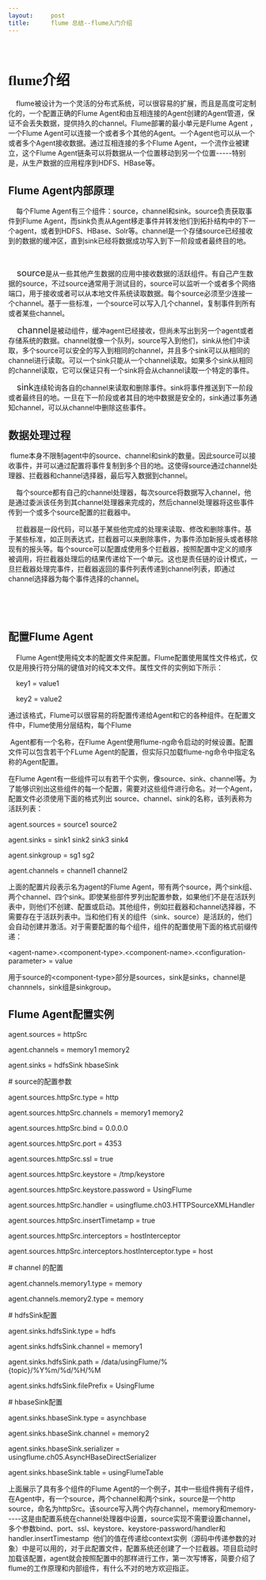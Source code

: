 ```yaml
---
layout:     post
title:      flume 总结--flume入门介绍
---
```

<div id="article_content" class="article_content clearfix csdn-tracking-statistics" data-pid="blog" data-mod="popu_307" data-dsm="post">
								            <link rel="stylesheet" href="https://csdnimg.cn/release/phoenix/template/css/ck_htmledit_views-f76675cdea.css">
						<div class="htmledit_views" id="content_views">
                <p>                                    <img src="https://img-blog.csdn.net/2018052810210016" alt=""></p><h1><span style="font-family:'Arial Black';">flume介绍</span></h1><p>    flume被设计为一个灵活的分布式系统，可以很容易的扩展，而且是高度可定制化的，一个配置正确的Flume Agent和由互相连接的Agent创建的Agent管道，保证不会丢失数据，提供持久的channel。Flume部署的最小单元是Flume Agent ，一个Flume Agent可以连接一个或者多个其他的Agent。一个Agent也可以从一个或者多个Agent接收数据。通过互相连接的多个Flume Agent，一个流作业被建立，这个Flume Agent链条可以将数据从一个位置移动到另一个位置-----特别是，从生产数据的应用程序到HDFS、HBase等。</p><h2>Flume Agent内部原理</h2><p>    每个Flume Agent有三个组件：source，channel和sink。source负责获取事件到Flume Agent，而sink负责从Agent移走事件并转发他们到拓扑结构中的下一个agent，或者到HDFS、HBase、Solr等。channel是一个存储source已经接收到的数据的缓冲区，直到sink已经将数据成功写入到下一阶段或者最终目的地。<br></p><p>            <img src="https://img-blog.csdn.net/20180528110936294" alt=""><br></p><p>   <span style="font-size:18px;"> source</span>是从一些其他产生数据的应用中接收数据的活跃组件。有自己产生数据的source，不过source通常用于测试目的，source可以监听一个或者多个网络端口，用于接收或者可以从本地文件系统读取数据。每个source必须至少连接一个channel。基于一些标准，一个source可以写入几个channel，复制事件到所有或者某些channel。</p><p>  <span style="font-size:18px;">  channel</span>是被动组件，缓冲agent已经接收，但尚未写出到另一个agent或者存储系统的数据。channel就像一个队列，source写入到他们，sink从他们中读取，多个source可以安全的写入到相同的channel，并且多个sink可以从相同的channel进行读取。可以一个sink只能从一个channel读取。如果多个sink从相同的channel读取，它可以保证只有一个sink将会从channel读取一个特定的事件。</p><p>   <span style="font-size:18px;"> sink</span>连续轮询各自的channel来读取和删除事件。sink将事件推送到下一阶段或者最终目的地。一旦在下一阶段或者其目的地中数据是安全的，sink通过事务通知channel，可以从channel中删除这些事件。</p><h2>数据处理过程   </h2><p> flume本身不限制agent中的source、channel和sink的数量。因此source可以接收事件，并可以通过配置将事件复制到多个目的地。这使得source通过channel处理器、拦截器和channel选择器，最后写入数据到channel。</p><p>    每个source都有自己的channel处理器，每次source将数据写入channel，他是通过委派该任务到其channel处理器来完成的，然后channel处理器将这些事件传到一个或多个source配置的拦截器中。<br></p><p>    拦截器是一段代码，可以基于某些他完成的处理来读取、修改和删除事件。基于某些标准，如正则表达式，拦截器可以来删除事件，为事件添加新报头或者移除现有的报头等。每个source可以配置成使用多个拦截器，按照配置中定义的顺序被调用，将拦截器处理后的结果传递给下一个单元。这也是责任链的设计模式，一旦拦截器处理完事件，拦截器返回的事件列表传递到channel列表，即通过channel选择器为每个事件选择的channel。<br></p><p>                     <img src="https://img-blog.csdn.net/20180528112656914" alt=""><br></p><p><br></p><h2>配置Flume Agent</h2><p></p><p>    Flume Agent使用纯文本的配置文件来配置。Flume配置使用属性文件格式，仅仅是用换行符分隔的键值对的纯文本文件。属性文件的实例如下所示：<br></p><p>    key1 = value1<br></p><p>    key2 = value2 <br></p><p>通过该格式，Flume可以很容易的将配置传递给Agent和它的各种组件。在配置文件中，Flume使用分层结构，每个Flume</p><p> Agent都有一个名称，在Flume Agent使用flume-ng命令启动的时候设置。配置文件可以包含若干个FLume Agent的配置，但实际只加载flume-ng命令中指定名称的Agent配置。</p><p>在Flume Agent有一些组件可以有若干个实例，像source、sink、channel等。为了能够识别出这些组件的每一个配置，需要对这些组件进行命名。对一个Agent，配置文件必须使用下面的格式列出 source、channel、sink的名称，该列表称为活跃列表：</p><p>agent.sources = source1 source2</p><p>agent.sinks = sink1 sink2 sink3 sink4</p><p>agent.sinkgroup = sg1 sg2</p><p>agent.channels = channel1 channel2</p><p>上面的配置片段表示名为agent的Flume Agent，带有两个source，两个sink组、两个channel、四个sink。即使某些部件罗列出配置参数，如果他们不是在活跃列表中，则他们不创建、配置或启动。其他组件，例如拦截器和channel选择器，不需要存在于活跃列表中。当和他们有关的组件（sink、source）是活跃的，他们会自动创建并激活。对于需要配置的每个组件，组件的配置使用下面的格式前缀传递：</p><p>&lt;agent-name&gt;.&lt;component-type&gt;.&lt;component-name&gt;.&lt;configuration-parameter&gt; = value</p><p>用于source的&lt;component-type&gt;部分是sources，sink是sinks，channel是channnels，sink组是sinkgroup。</p><h2>Flume Agent配置实例</h2><p>agent.sources = httpSrc</p><p>agent.channels = memory1 memory2</p><p>agent.sinks = hdfsSink hbaseSink</p><p># source的配置参数</p><p>agent.sources.httpSrc.type = http</p><p>agent.sources.httpSrc.channels = memory1 memory2</p><p>agent.sources.httpSrc.bind = 0.0.0.0</p><p>agent.sources.httpSrc.port = 4353</p><p>agent.sources.httpSrc.ssl = true</p><p>agent.sources.httpSrc.keystore = /tmp/keystore</p><p>agent.sources.httpSrc.keystore.password = UsingFlume</p><p>agent.sources.httpSrc.handler = usingflume.ch03.HTTPSourceXMLHandler</p><p>agent.sources.httpSrc.insertTimetamp = true</p><p>agent.sources.httpSrc.interceptors = hostInterceptor</p><p>agent.sources.httpSrc.interceptors.hostInterceptor.type = host</p><p># channel 的配置</p><p>agent.channels.memory1.type = memory</p><p>agent.channels.memory2.type = memory</p><p># hdfsSink配置</p><p>agent.sinks.hdfsSink.type = hdfs</p><p>agent.sinks.hdfsSink.channel = memory1</p><p>agent.sinks.hdfsSink.path = /data/usingFlume/%{topic}/%Y%m/%d/%H/%M</p><p>agent.sinks.hdfsSink.filePrefix = UsingFlume</p><p># hbaseSink配置</p><p>agent.sinks.hbaseSink.type = asynchbase</p><p>agent.sinks.hbaseSink.channel = memory2</p><p>agent.sinks.hbaseSink.serializer = usingflume.ch05.AsyncHBaseDirectSerializer</p><p>agent.sinks.hbaseSink.table = usingFlumeTable</p><p>上面展示了具有多个组件的Flume Agent的一个例子，其中一些组件拥有子组件，在Agent中，有一个source，两个channel和两个sink，source是一个http source，命名为httpSrc。该source写入两个内存channel，memory和memory-----这是由配置系统在channel处理器中设置，source实现不需要设置channel，多个参数bind、port、ssl、keystore、keystore-password/handler和handler.insertTimestamp  他们的值在传递给context实例（源码中传递参数的对象）中是可以用的，对于此配置文件，配置系统还创建了一个拦截器。项目启动时加载该配置，agent就会按照配置中的那样进行工作，第一次写博客，简要介绍了flume的工作原理和内部组件，有什么不对的地方欢迎指正。</p>            </div>
                </div>